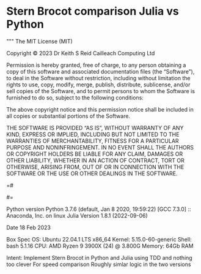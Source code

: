 # Stern Brocot comparison Julia vs Python

"""
The MIT License (MIT)

Copyright © 2023 Dr Keith S Reid Cailleach Computing Ltd

Permission is hereby granted, free of charge, to any person obtaining a copy of this software and associated documentation files (the “Software”), to deal in the Software without restriction, including without limitation the rights to use, copy, modify, merge, publish, distribute, sublicense, and/or sell copies of the Software, and to permit persons to whom the Software is furnished to do so, subject to the following conditions:

The above copyright notice and this permission notice shall be included in all copies or substantial portions of the Software.

THE SOFTWARE IS PROVIDED “AS IS”, WITHOUT WARRANTY OF ANY KIND, EXPRESS OR IMPLIED, INCLUDING BUT NOT LIMITED TO THE WARRANTIES OF MERCHANTABILITY, FITNESS FOR A PARTICULAR PURPOSE AND NONINFRINGEMENT. IN NO EVENT SHALL THE AUTHORS OR COPYRIGHT HOLDERS BE LIABLE FOR ANY CLAIM, DAMAGES OR OTHER LIABILITY, WHETHER IN AN ACTION OF CONTRACT, TORT OR OTHERWISE, ARISING FROM, OUT OF OR IN CONNECTION WITH THE SOFTWARE OR THE USE OR OTHER DEALINGS IN THE SOFTWARE.

=#

#=

Python version
Python 3.7.6 (default, Jan  8 2020, 19:59:22) 
[GCC 7.3.0] :: Anaconda, Inc. on linux
Julia Version 1.8.1 (2022-09-06)

Date 18 Feb 2023

Box Spec
OS:         Ubuntu 22.04.1 LTS x86_64
Kernel:     5.15.0-60-generic 
Shell:      bash 5.1.16 
CPU:        AMD Ryzen 9 3900X (24) @ 3.800G 
Memory:     64Gb RAM
                     
Intent:
Implement Stern Brocot in Python and Julia using TDD and nothing too clever
For speed comparison
Roughly simlar logic in the two versions
